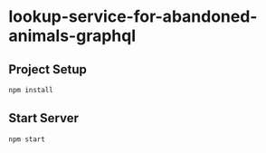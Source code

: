 # lookup-service-for-abandoned-animals-graphql

## Project Setup

```bash
npm install
```

## Start Server

```bash
npm start
```
